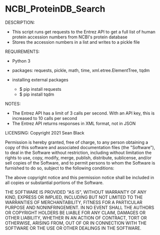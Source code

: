 # NCBI_ProteinDB_Search

DESCRIPTION:
- This script runs get requests to the Entrez API to get
a full list of human protein accession numbers from NCBI's protein database
- Stores the accession numbers in a list and writes to a pickle file

REQUIREMENTS:
- Python 3
- packages: requests, pickle, math, time, xml.etree.ElementTree, tqdm

- installing external packages
  - $ pip install requests
  - $ pip install tqdm

NOTES:
- The Entrez API has a limit of 3 calls per second. With an API key, this is increased to 10 calls per second
- The Entrez API returns responses in XML format, not in JSON


LICENSING:
Copyright 2021 Sean Black

Permission is hereby granted, free of charge, to any person obtaining a copy of this software and associated documentation files (the "Software"), to deal in the Software without restriction, including without limitation the rights to use, copy, modify, merge, publish, distribute, sublicense, and/or sell copies of the Software, and to permit persons to whom the Software is furnished to do so, subject to the following conditions:

The above copyright notice and this permission notice shall be included in all copies or substantial portions of the Software.

THE SOFTWARE IS PROVIDED "AS IS", WITHOUT WARRANTY OF ANY KIND, EXPRESS OR IMPLIED, INCLUDING BUT NOT LIMITED TO THE WARRANTIES OF MERCHANTABILITY, FITNESS FOR A PARTICULAR PURPOSE AND NONINFRINGEMENT. IN NO EVENT SHALL THE AUTHORS OR COPYRIGHT HOLDERS BE LIABLE FOR ANY CLAIM, DAMAGES OR OTHER LIABILITY, WHETHER IN AN ACTION OF CONTRACT, TORT OR OTHERWISE, ARISING FROM, OUT OF OR IN CONNECTION WITH THE SOFTWARE OR THE USE OR OTHER DEALINGS IN THE SOFTWARE.

